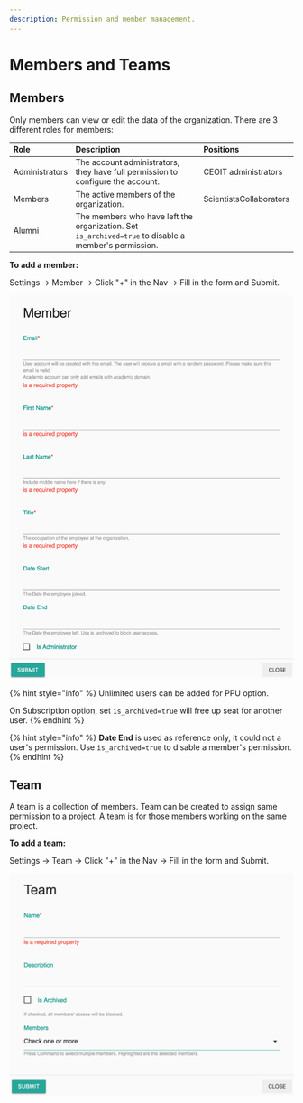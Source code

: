 ```yaml
---
description: Permission and member management.
---
```


# Members and Teams

## Members

Only members can view or edit the data of the organization. There are 3 different roles for members:

| Role | Description | Positions |
| :--- | :--- | :--- |
| Administrators | The account administrators, they have full permission to configure the account. | CEOIT administrators |
| Members | The active members of the organization. | ScientistsCollaborators |
| Alumni | The members who have left the organization. Set `is_archived=true` to disable a member's permission.  |  |

**To add a member:** 

Settings -&gt; Member -&gt; Click "+" in the Nav -&gt; Fill in the form and Submit.

![Add a new member](../.gitbook/assets/member-add.png)

{% hint style="info" %}
Unlimited users can be added for PPU option.

On Subscription option, set `is_archived=true` will free up seat for another user.
{% endhint %}

{% hint style="info" %}
**Date End** is used as reference only, it could not a user's permission. Use `is_archived=true` to disable a member's permission. 
{% endhint %}

## Team

A team is a collection of members. Team can be created to assign same permission to a project. A team is for those members working on the same project. 

**To add a team:** 

Settings -&gt; Team -&gt; Click "+" in the Nav -&gt; Fill in the form and Submit.

![Add a team](../.gitbook/assets/team-add.png)

